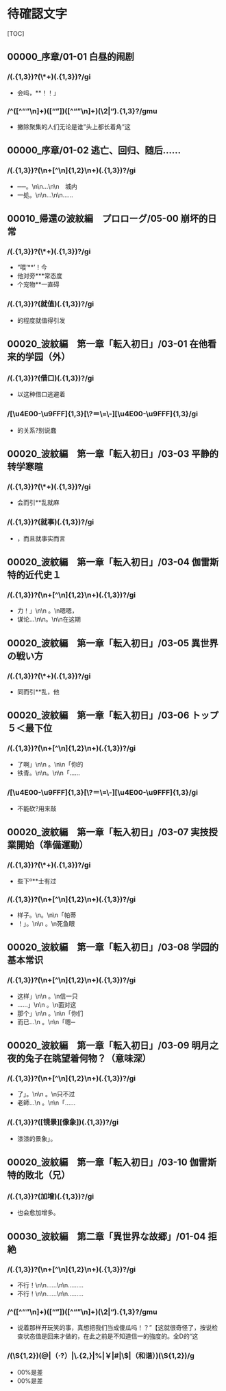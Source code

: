 # 待確認文字

[TOC]

## 00000_序章/01-01 白昼的闹剧

### /(.{1,3})?(\\*+)(.{1,3})?/gi

- 会吗，**！！」

### /^([^“”\\n]+)([“”])([^“”\\n]+)(\\2|“).{1,3}?/gmu

- 撇除聚集的人们无论是谁”头上都长着角”这


## 00000_序章/01-02 逃亡、回归、随后……

### /(.{1,3})?(\n+[^\n]{1,2}\n+)(.{1,3})?/gi

- ──。\n\n…\n\n　城内
- 一処。\n\n…\n\n……


## 00010_帰還の波紋編　プロローグ/05-00 崩坏的日常

### /(.{1,3})?(\\*+)(.{1,3})?/gi

- “喂‘**’！今
- 他对旁***常态度
- 个宠物**一直碍

### /(.{1,3})?(就值)(.{1,3})?/gi

- 的程度就值得引发


## 00020_波紋編　第一章「転入初日」/03-01 在他看来的学园（外）

### /(.{1,3})?(借口)(.{1,3})?/gi

- 以这种借口逃避着

### /[\\u4E00-\\u9FFF]{1,3}[\\?＝\\=\\-][\\u4E00-\\u9FFF]{1,3}/gi

- 的关系?别说蠢


## 00020_波紋編　第一章「転入初日」/03-03 平静的转学寒暄

### /(.{1,3})?(\\*+)(.{1,3})?/gi

- 会而引**乱就麻

### /(.{1,3})?(就事)(.{1,3})?/gi

- ，而且就事实而言


## 00020_波紋編　第一章「転入初日」/03-04 伽雷斯特的近代史１

### /(.{1,3})?(\n+[^\n]{1,2}\n+)(.{1,3})?/gi

- 力！」\n\n 。\n嗯嗯，
- 谋论…\n\n。\n\n在这期


## 00020_波紋編　第一章「転入初日」/03-05 異世界の戦い方

### /(.{1,3})?(\\*+)(.{1,3})?/gi

- 同而引**乱，他


## 00020_波紋編　第一章「転入初日」/03-06 トップ５＜最下位

### /(.{1,3})?(\n+[^\n]{1,2}\n+)(.{1,3})?/gi

- 了啊」\n\n 。\n\n「你的
- 铁青。\n\n。\n\n「……

### /[\\u4E00-\\u9FFF]{1,3}[\\?＝\\=\\-][\\u4E00-\\u9FFF]{1,3}/gi

- 不能砍?用来敲


## 00020_波紋編　第一章「転入初日」/03-07 実技授業開始（準備運動）

### /(.{1,3})?(\\*+)(.{1,3})?/gi

- 些下º**士有过

### /(.{1,3})?(\n+[^\n]{1,2}\n+)(.{1,3})?/gi

- 样子。\n。\n\n「帕蒂
- ！」。\n\n 。\n死鱼眼


## 00020_波紋編　第一章「転入初日」/03-08 学园的基本常识

### /(.{1,3})?(\n+[^\n]{1,2}\n+)(.{1,3})?/gi

- 这样」\n\n 。\n信一只
- ……」\n\n 。\n面对这
- 那个」\n\n 。\n\n「你们
- 而已…\n 。\n\n「嗯─


## 00020_波紋編　第一章「転入初日」/03-09 明月之夜的兔子在眺望着何物？（意味深）

### /(.{1,3})?(\n+[^\n]{1,2}\n+)(.{1,3})?/gi

- 了」。\n\n 。\n只不过
- 老師…\n 。\n\n「……

### /(.{1,3})?([镜景][像象])(.{1,3})?/gi

- 漆漆的景象」。


## 00020_波紋編　第一章「転入初日」/03-10 伽雷斯特的敗北（兄）

### /(.{1,3})?(加增)(.{1,3})?/gi

- 也会愈加增多。


## 00030_波紋編　第二章「異世界な故郷」/01-04 拒絶

### /(.{1,3})?(\n+[^\n]{1,2}\n+)(.{1,3})?/gi

- 不行！\n\n……\n\n………
- 不行！\n\n……\n\n………

### /^([^“”\\n]+)([“”])([^“”\\n]+)(\\2|“).{1,3}?/gmu

- 说着那样开玩笑的事，真想把我们当成傻瓜吗！？”【这就很奇怪了，按说检查状态值是回来才做的，在此之前是不知道信一的強度的。全D的“这

### /(\\S{1,2})(@|（·?）|\\.{2,}|%|￥|#|\\$|（和谐）)(\\S{1,2})/g

- 00%是差
- 00%是差
